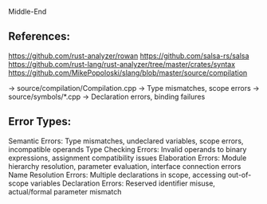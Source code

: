 Middle-End

## References:
https://github.com/rust-analyzer/rowan
https://github.com/salsa-rs/salsa
https://github.com/rust-lang/rust-analyzer/tree/master/crates/syntax
https://github.com/MikePopoloski/slang/blob/master/source/compilation

-> source/compilation/Compilation.cpp → Type mismatches, scope errors 
-> source/symbols/*.cpp → Declaration errors, binding failures

## Error Types:
Semantic Errors: Type mismatches, undeclared variables, scope errors, incompatible operands
Type Checking Errors: Invalid operands to binary expressions, assignment compatibility issues
Elaboration Errors: Module hierarchy resolution, parameter evaluation, interface connection errors
Name Resolution Errors: Multiple declarations in scope, accessing out-of-scope variables
Declaration Errors: Reserved identifier misuse, actual/formal parameter mismatch
